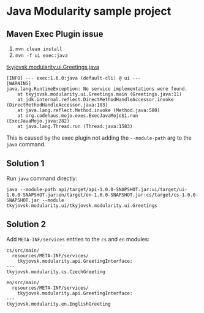 # Java Modularity sample project

## Maven Exec Plugin issue

1. `mvn clean install`
2. `mvn -f ui exec:java`

[tkyjovsk.modularity.ui.Greetings.java](ui/src/main/java/tkyjovsk/modularity/ui/Greetings.java)
```
[INFO] --- exec:1.6.0:java (default-cli) @ ui ---
[WARNING] 
java.lang.RuntimeException: No service implementations were found.
    at tkyjovsk.modularity.ui.Greetings.main (Greetings.java:11)
    at jdk.internal.reflect.DirectMethodHandleAccessor.invoke (DirectMethodHandleAccessor.java:103)
    at java.lang.reflect.Method.invoke (Method.java:580)
    at org.codehaus.mojo.exec.ExecJavaMojo$1.run (ExecJavaMojo.java:282)
    at java.lang.Thread.run (Thread.java:1583)
```

This is caused by the exec plugin not adding the `--module-path` arg to the `java` command.

## Solution 1

Run `java` command directly:

`java --module-path api/target/api-1.0.0-SNAPSHOT.jar:ui/target/ui-1.0.0-SNAPSHOT.jar:en/target/en-1.0.0-SNAPSHOT.jar:cs/target/cs-1.0.0-SNAPSHOT.jar --module tkyjovsk.modularity.ui/tkyjovsk.modularity.ui.Greetings`


## Solution 2

Add `META-INF/services` entries to the `cs` and `en` modules:

```
cs/src/main/
  resources/META-INF/services/
    tkyjovsk.modularity.api.GreetingInterface:
---
tkyjovsk.modularity.cs.CzechGreeting
```
```
en/src/main/
  resources/META-INF/services/
    tkyjovsk.modularity.api.GreetingInterface:
---
tkyjovsk.modularity.en.EnglishGreeting
```
